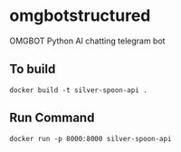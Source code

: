 # omgbotstructured
OMGBOT Python AI chatting telegram bot


## To build

```docker
docker build -t silver-spoon-api .
```


## Run Command

```docker
docker run -p 8000:8000 silver-spoon-api
```
